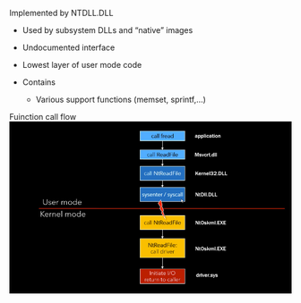 Implemented by NTDLL.DLL
  * Used by subsystem DLLs and “native” images
  * Undocumented interface
  * Lowest layer of user mode code

  * Contains
    * Various support functions (memset, sprintf,...)


Fuinction call flow
![](https://github.com/shell-bomb/Notes/blob/main/Windows-Internals/Images/Captura%20de%20pantalla%202024-09-04%20130145.png)
